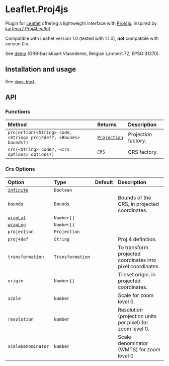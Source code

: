 # Leaflet.Proj4js

Plugin for [Leaflet](http://leafletjs.com) offering a lightweight interface with [Proj4js](http://proj4js.org). Inspired by [kartena / Proj4Leaflet](https://github.com/kartena/Proj4Leaflet).

Compatible with Leaflet version 1.0 (tested with 1.1.0), **not** compatible with version 0.x.

See [demo](https://kluizeberg.github.io/Leaflet.Proj4js/demo.html) (GRB-basiskaart Vlaanderen, Belgian Lambert 72, EPSG:31370).

## Installation and usage

See [`demo.html`](demo.html).

## API

### Functions

| Method | Returns | Description |
| :------- | :------ | :---------- |
| `projection(<String> code, <String> proj4def?, <Bounds> bounds?)` | [`Projection`](http://leafletjs.com/reference-1.1.0.html#projection) | Projection factory. |
| `crs(<String> code?, <crs options> options?)` | [`CRS`](http://leafletjs.com/reference-1.1.0.html#crs) | CRS factory. |

### Crs Options

| Option | Type | Default | Description |
| :----- | :--- | :------ | :---------- |
| [`infinite`](http://leafletjs.com/reference-1.1.0.html#crs-infinite) | `Boolean` | | |
| `bounds` | `Bounds` | | Bounds of the CRS, in projected coordinates. |
| [`wrapLat`](http://leafletjs.com/reference-1.1.0.html#crs-wraplat) | `Number[]` | | |
| [`wrapLng`](http://leafletjs.com/reference-1.1.0.html#crs-wraplng) | `Number[]` | | |
| `projection` | `Projection` | | |
| `proj4def` | `String` | | Proj.4 definition. |
| `transformation` | `Transformation` | | To transform projected coordinates into pixel coordinates. |
| `origin` | `Number[]` | | Tileset origin, in projected coordinates. |
| `scale` | `Number` | | Scale for zoom level 0. |
| `resolution` | `Number` | | Resolution (projection units per pixel) for zoom level 0. |
| `scaleDenominator` | `Number` | | Scale denominator (WMTS) for zoom level 0. |
